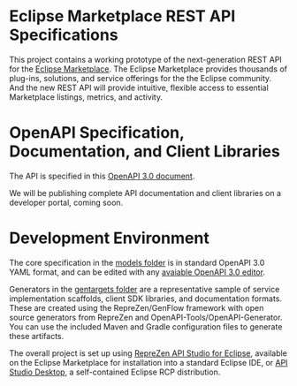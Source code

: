 # Eclipse Marketplace REST API Specifications

This project contains a working prototype of the next-generation REST API for the [Eclipse Marketplace](https://marketplace.eclipse.org). The Eclipse Marketplace provides thousands of plug-ins, solutions, and service offerings for the the Eclipse community. And the new REST API will provide intuitive, flexible access to essential Marketplace listings, metrics, and activity. 

# OpenAPI Specification, Documentation, and Client Libraries

The API is specified in this [OpenAPI 3.0 document](/models/Eclipse%20Marketplace%20API%20Specification.yaml). 

We will be publishing complete API documentation and client libraries on a developer portal, coming soon.

# Development Environment

The core specification in the [models folder](/models) is in standard OpenAPI 3.0 YAML format, and can be edited with any [avaiable OpenAPI 3.0 editor](https://openapi.tools).

Generators in the [gentargets folder](/gentargets) are a representative sample of service implementation scaffolds, client SDK libraries,  and documentation formats. These are created using the RepreZen/GenFlow framework with open source generators from RepreZen and OpenAPI-Tools/OpenAPI-Generator. You can use the included Maven and Gradle configuration files to generate these artifacts. 

The overall project is set up using [RepreZen API Studio for Eclipse](https://marketplace.eclipse.org/content/reprezen-api-studio), available on the Eclipse Marketplace for installation into a standard Eclipse IDE, or [API Studio Desktop](http://RZen.io/InstallOptions), a self-contained Eclipse RCP distribution. 
